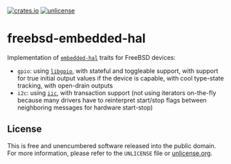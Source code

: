 [![crates.io](https://img.shields.io/crates/v/freebsd-embedded-hal.svg)](https://crates.io/crates/freebsd-embedded-hal)
[![unlicense](https://img.shields.io/badge/un-license-green.svg?style=flat)](https://unlicense.org)

# freebsd-embedded-hal

Implementation of [`embedded-hal`] traits for FreeBSD devices:

- `gpio`: using [`libgpio`], with stateful and toggleable support, with support for true initial output values if the device is capable, with cool type-state tracking, with open-drain outputs
- `i2c`: using [`iic`], with transaction support (not using iterators on-the-fly because many drivers have to reinterpret start/stop flags between neighboring messages for hardware start-stop)

[`libgpio`]: https://www.freebsd.org/cgi/man.cgi?query=gpio&sektion=3
[`iic`]: https://www.freebsd.org/cgi/man.cgi?query=iic&sektion=4
[`embedded-hal`]: https://docs.rs/embedded-hal

## License

This is free and unencumbered software released into the public domain.  
For more information, please refer to the `UNLICENSE` file or [unlicense.org](https://unlicense.org).
